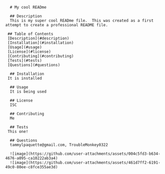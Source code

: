 
      # My cool READme 
      
      ## Description
      This is my super cool READme file.  This was created as a first attempt to create a professional README file.

     ## Table of Contents
     [Description](#description)
     [Installation](#installation)
     [Usage](#usage)
     [License](#license)
     [Contributing](#contributing)
     [Tests](#tests)
     [Questions](#questions)
     
      ## Installation
     It is installed

      ## Usage
      It is being used

      ## License
      ISC

      ## Contributing
      Me

      ## Tests
     This one!

      ## Questions
      tammylpaquette@gmail.com, TroubleMonkey0322

      ![image](https://github.com/user-attachments/assets/004c5fd3-b634-4676-a095-ca10222ab3a4)
      ![image](https://github.com/user-attachments/assets/461d7ff2-6191-49c0-80ee-c8fce355ae3d)


      
